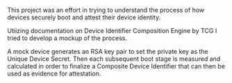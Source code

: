 This project was an effort in trying to understand the process of how devices securely boot and attest their device identity.

Utiizing documentation on Device Identifier Composition Engine by TCG I tried to develop a mockup of the process.

A mock device generates an RSA key pair to set the private key as the Unique Device Secret.
Then each subsequent boot stage is measured and calculated in order to finalize a Composite Device Identifier that can then be used as evidence for attestation.
